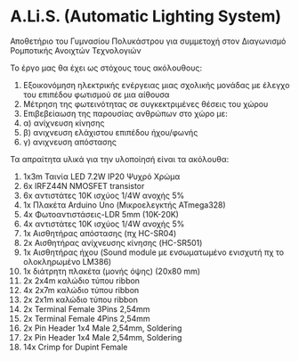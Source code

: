 # A.Li.S. (Automatic Lighting System)
Αποθετήριο του Γυμνασίου Πολυκάστρου για συμμετοχή στον Διαγωνισμό Ρομποτικής Ανοιχτών Τεχνολογιών

Το έργο μας θα έχει ως στόχους τους ακόλουθους:
1) Εξοικονόμηση ηλεκτρικής ενέργειας μιας σχολικής μονάδας με έλεγχο του επιπέδου φωτισμού σε μια αίθουσα
2) Μέτρηση της φωτεινότητας σε συγκεκτριμένες θέσεις του χώρου
3) Επιβεβείαωση της παρουσίας ανθρώπων στο χώρο με:
4) α) ανίχνευση κίνησης 
5) β) ανιχνευση ελάχιστου επιπέδου ήχου/φωνής
6) γ) ανιχνευση απόστασης

Τα απραίτητα υλικά για την υλοποίησή είναι τα ακόλουθα:


 1) 1x3m Ταινία LED 7.2W IP20 Ψυχρό Χρώμα
 2) 6x IRFZ44N NMOSFET transistor
 3) 6x αντιστάτες 10K ισχύος 1/4W ανοχής 5%
 4) 1x Πλακέτα Arduino Uno (Μικροελεγκτής ATmega328)
 5) 4x Φωτοαντιστάσεις-LDR 5mm (10K-20K) 
 6) 4x αντιστάτες 10K ισχύος 1/4W ανοχής 5%
 7) 1x Αισθητήρας απόστασης (πχ HC-SR04)
 8) 2x Αισθητήρας ανίχνευσης κίνησης (HC-SR501)
 9) 1x Αισθητήρας ήχου (Sound module με ενσωματωμένο ενισχυτή πχ το ολοκληρωμένο LM386)
10) 1x διάτρητη πλακέτα (μονής όψης) (20x80 mm)
11) 2x 2x4m καλώδιο τύπου ribbon 
12) 4x 2x7m καλώδιο τύπου ribbon
13) 2x 2x1m καλώδιο τύπου ribbon
14) 2x Terminal Female 3Pins 2,54mm
15) 2x Terminal Female 4Pins 2,54mm
16) 2x Pin Header 1x4 Male 2,54mm, Soldering 
17) 2x Pin Header 1x4 Male 2,54mm, Soldering 
18) 14x Crimp for Dupint Female

